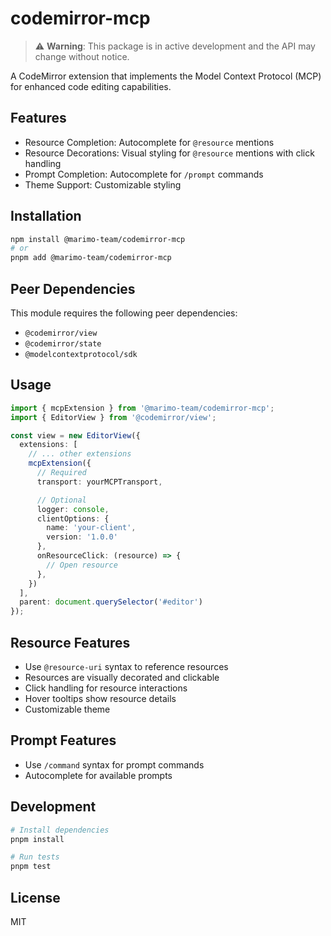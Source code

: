 # codemirror-mcp

> ⚠️ **Warning**: This package is in active development and the API may change without notice.

A CodeMirror extension that implements the Model Context Protocol (MCP) for enhanced code editing capabilities.

## Features

- Resource Completion: Autocomplete for `@resource` mentions
- Resource Decorations: Visual styling for `@resource` mentions with click handling
- Prompt Completion: Autocomplete for `/prompt` commands
- Theme Support: Customizable styling

## Installation

```bash
npm install @marimo-team/codemirror-mcp
# or
pnpm add @marimo-team/codemirror-mcp
```

## Peer Dependencies

This module requires the following peer dependencies:

- `@codemirror/view`
- `@codemirror/state`
- `@modelcontextprotocol/sdk`

## Usage

```ts
import { mcpExtension } from '@marimo-team/codemirror-mcp';
import { EditorView } from '@codemirror/view';

const view = new EditorView({
  extensions: [
    // ... other extensions
    mcpExtension({
      // Required
      transport: yourMCPTransport,

      // Optional
      logger: console,
      clientOptions: {
        name: 'your-client',
        version: '1.0.0'
      },
      onResourceClick: (resource) => {
        // Open resource
      },
    })
  ],
  parent: document.querySelector('#editor')
});
```

## Resource Features

- Use `@resource-uri` syntax to reference resources
- Resources are visually decorated and clickable
- Click handling for resource interactions
- Hover tooltips show resource details
- Customizable theme

## Prompt Features

- Use `/command` syntax for prompt commands
- Autocomplete for available prompts

## Development

```bash
# Install dependencies
pnpm install

# Run tests
pnpm test
```

## License

MIT
